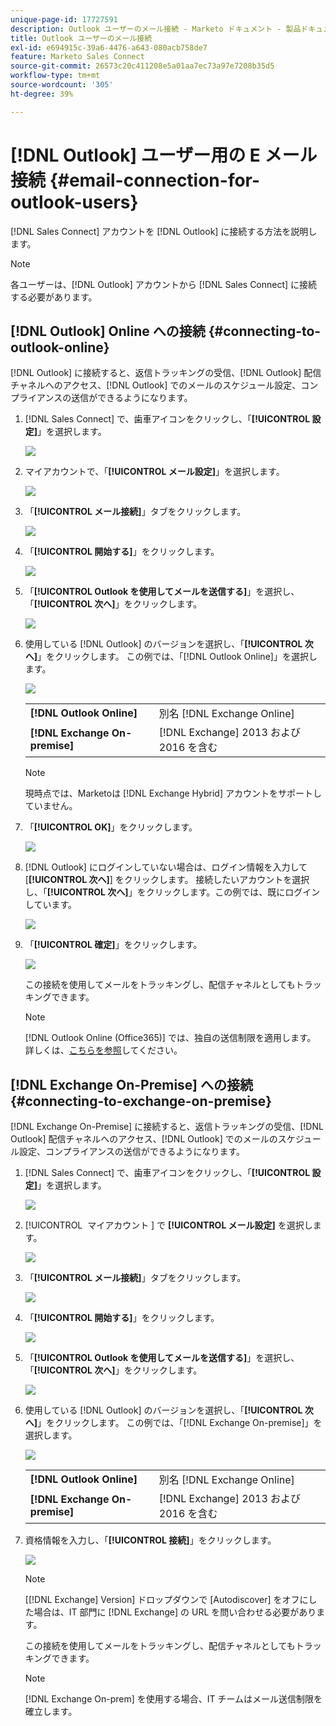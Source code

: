 ```yaml
---
unique-page-id: 17727591
description: Outlook ユーザーのメール接続 - Marketo ドキュメント - 製品ドキュメント
title: Outlook ユーザーのメール接続
exl-id: e694915c-39a6-4476-a643-080acb758de7
feature: Marketo Sales Connect
source-git-commit: 26573c20c411208e5a01aa7ec73a97e7208b35d5
workflow-type: tm+mt
source-wordcount: '305'
ht-degree: 39%

---
```


# [!DNL Outlook] ユーザー用の E メール接続 {#email-connection-for-outlook-users}

[!DNL Sales Connect] アカウントを [!DNL Outlook] に接続する方法を説明します。

>[!NOTE]
>
>各ユーザーは、[!DNL Outlook] アカウントから [!DNL Sales Connect] に接続する必要があります。

## [!DNL Outlook] Online への接続 {#connecting-to-outlook-online}

[!DNL Outlook] に接続すると、返信トラッキングの受信、[!DNL Outlook] 配信チャネルへのアクセス、[!DNL Outlook] でのメールのスケジュール設定、コンプライアンスの送信ができるようになります。

1. [!DNL Sales Connect] で、歯車アイコンをクリックし、「**[!UICONTROL 設定]**」を選択します。

   ![](assets/one.png)

1. マイアカウントで、「**[!UICONTROL メール設定]**」を選択します。

   ![](assets/two.png)

1. 「**[!UICONTROL メール接続]**」タブをクリックします。

   ![](assets/three.png)

1. 「**[!UICONTROL 開始する]**」をクリックします。

   ![](assets/four.png)

1. 「**[!UICONTROL Outlook を使用してメールを送信する]**」を選択し、「**[!UICONTROL 次へ]**」をクリックします。

   ![](assets/five-a.png)

1. 使用している [!DNL Outlook] のバージョンを選択し、「**[!UICONTROL 次へ]**」をクリックします。 この例では、「[!DNL Outlook Online]」を選択します。

   ![](assets/six-a.png)

   <table>
    <tbody>
     <tr>
      <td><strong>[!DNL Outlook Online]</strong></td>
      <td>別名 [!DNL Exchange Online]</td>
     </tr>
     <tr>
      <td><strong>[!DNL Exchange On-premise]</strong></td>
      <td>[!DNL Exchange] 2013 および 2016 を含む</td>
     </tr>
    </tbody>
   </table>

   >[!NOTE]
   >
   >現時点では、Marketoは [!DNL Exchange Hybrid] アカウントをサポートしていません。

1. 「**[!UICONTROL OK]**」をクリックします。

   ![](assets/seven-a.png)

1. [!DNL Outlook] にログインしていない場合は、ログイン情報を入力して [**[!UICONTROL 次へ]**] をクリックします。 接続したいアカウントを選択し、「**[!UICONTROL 次へ]**」をクリックします。この例では、既にログインしています。

   ![](assets/eight-a.png)

1. 「**[!UICONTROL 確定]**」をクリックします。

   ![](assets/nine-a.png)

   この接続を使用してメールをトラッキングし、配信チャネルとしてもトラッキングできます。

   >[!NOTE]
   >
   >[!DNL Outlook Online (Office365)] では、独自の送信制限を適用します。 詳しくは、[こちらを参照](/help/marketo/product-docs/marketo-sales-connect/email/email-delivery/email-connection-throttling.md#email-provider-limits)してください。

## [!DNL Exchange On-Premise] への接続  {#connecting-to-exchange-on-premise}

[!DNL Exchange On-Premise] に接続すると、返信トラッキングの受信、[!DNL Outlook] 配信チャネルへのアクセス、[!DNL Outlook] でのメールのスケジュール設定、コンプライアンスの送信ができるようになります。

1. [!DNL Sales Connect] で、歯車アイコンをクリックし、「**[!UICONTROL 設定]**」を選択します。

   ![](assets/one.png)

1. [!UICONTROL &#x200B; マイアカウント &#x200B;] で **[!UICONTROL メール設定]** を選択します。

   ![](assets/two.png)

1. 「**[!UICONTROL メール接続]**」タブをクリックします。

   ![](assets/three.png)

1. 「**[!UICONTROL 開始する]**」をクリックします。

   ![](assets/four.png)

1. 「**[!UICONTROL Outlook を使用してメールを送信する]**」を選択し、「**[!UICONTROL 次へ]**」をクリックします。

   ![](assets/five-a.png)

1. 使用している [!DNL Outlook] のバージョンを選択し、「**[!UICONTROL 次へ]**」をクリックします。 この例では、「[!DNL Exchange On-premise]」を選択します。

   ![](assets/six-b.png)

   <table>
    <tbody>
     <tr>
      <td><strong>[!DNL Outlook Online]</strong></td>
      <td>別名 [!DNL Exchange Online]</td>
     </tr>
     <tr>
      <td><strong>[!DNL Exchange On-premise]</strong></td>
      <td>[!DNL Exchange] 2013 および 2016 を含む</td>
     </tr>
    </tbody>
   </table>

1. 資格情報を入力し、「**[!UICONTROL 接続]**」をクリックします。

   ![](assets/seven-b.png)

   >[!NOTE]
   >
   >[[!DNL Exchange] Version] ドロップダウンで [Autodiscover] をオフにした場合は、IT 部門に [!DNL Exchange] の URL を問い合わせる必要があります。

   この接続を使用してメールをトラッキングし、配信チャネルとしてもトラッキングできます。

   >[!NOTE]
   >
   >[!DNL Exchange On-prem] を使用する場合、IT チームはメール送信制限を確立します。
